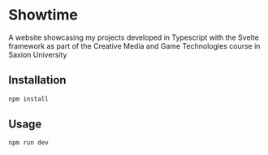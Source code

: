 # Showtime
A website showcasing my projects developed in Typescript with the Svelte framework as part of the Creative Media and Game Technologies course in Saxion University

## Installation

```bash
npm install
```

## Usage

```bash
npm run dev
```